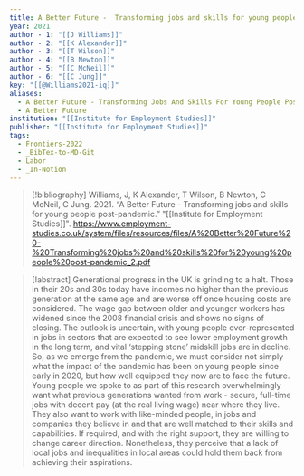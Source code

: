 ```yaml
---
title: A Better Future -  Transforming jobs and skills for young people post-pandemic
year: 2021
author - 1: "[[J Williams]]"
author - 2: "[[K Alexander]]"
author - 3: "[[T Wilson]]"
author - 4: "[[B Newton]]"
author - 5: "[[C McNeil]]"
author - 6: "[[C Jung]]"
key: "[[@Williams2021-iq]]"
aliases:
  - A Better Future - Transforming Jobs And Skills For Young People Post-Pandemic
  - A Better Future
institution: "[[Institute for Employment Studies]]"
publisher: "[[Institute for Employment Studies]]"
tags:
  - Frontiers-2022
  - _BibTex-to-MD-Git
  - Labor
  - _In-Notion
---
```


> [!bibliography]
> Williams, J, K Alexander, T Wilson, B Newton, C McNeil, C Jung. 2021. “A Better Future -  Transforming jobs and skills for young people post-pandemic.” "[[Institute for Employment Studies]]". https://www.employment-studies.co.uk/system/files/resources/files/A%20Better%20Future%20-%20Transforming%20jobs%20and%20skills%20for%20young%20people%20post-pandemic_2.pdf

> [!abstract]
> Generational progress in the UK is grinding to a halt. Those in their 20s and 30s today have incomes no higher than the previous generation at the same age and are worse off once housing costs are considered. The wage gap between older and younger workers has widened since the 2008 financial crisis and shows no signs of closing. The outlook is uncertain, with young people over-represented in jobs in sectors that are expected to see lower employment growth in the long term, and vital ‘stepping stone’ midskill jobs are in decline. So, as we emerge from the pandemic, we must consider not simply what the impact of the pandemic has been on young people since early in 2020, but how well equipped they now are to face the future. Young people we spoke to as part of this research overwhelmingly want what previous generations wanted from work -  secure, full-time jobs with decent pay (at the real living wage) near where they live. They also want to work with like-minded people, in jobs and companies they believe in and that are well matched to their skills and capabilities. If required, and with the right support, they are willing to change career direction. Nonetheless, they perceive that a lack of local jobs and inequalities in local areas could hold them back from achieving their aspirations.